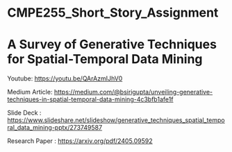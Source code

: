 # CMPE255_Short_Story_Assignment

# A Survey of Generative Techniques for Spatial-Temporal Data Mining

Youtube: https://youtu.be/QArAzmIJhV0

Medium Article: https://medium.com/@bsirigupta/unveiling-generative-techniques-in-spatial-temporal-data-mining-4c3bfb1afe1f

Slide Deck : https://www.slideshare.net/slideshow/generative_techniques_spatial_temporal_data_mining-pptx/273749587

Research Paper : https://arxiv.org/pdf/2405.09592
